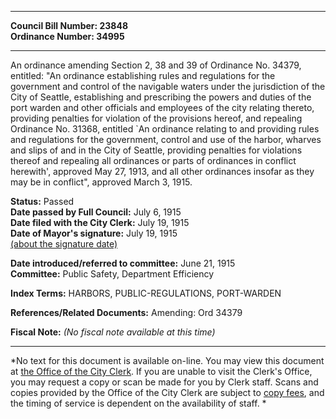 * * * * *  
  
**Council Bill Number: [](#h0)[](#h2)23848**   
**Ordinance Number: 34995**  
  
* * * * *  
  
An ordinance amending Section 2, 38 and 39 of Ordinance No. 34379, entitled: "An ordinance establishing rules and regulations for the government and control of the navigable waters under the jurisdiction of the City of Seattle, establishing and prescribing the powers and duties of the port warden and other officials and employees of the city relating thereto, providing penalties for violation of the provisions hereof, and repealing Ordinance No. 31368, entitled \`An ordinance relating to and providing rules and regulations for the government, control and use of the harbor, wharves and slips of and in the City of Seattle, providing penalties for violations thereof and repealing all ordinances or parts of ordinances in conflict herewith', approved May 27, 1913, and all other ordinances insofar as they may be in conflict", approved March 3, 1915.  
  
**Status:** Passed   
**Date passed by Full Council:** July 6, 1915   
**Date filed with the City Clerk:** July 19, 1915   
**Date of Mayor's signature:** July 19, 1915   
[(about the signature date)](/~public/approvaldate.htm)   
  
  
**Date introduced/referred to committee:** June 21, 1915   
**Committee:** Public Safety, Department Efficiency   
  
**Index Terms:** HARBORS, PUBLIC-REGULATIONS, PORT-WARDEN  
  
**References/Related Documents:** Amending: Ord 34379  
  
**Fiscal Note:** *(No fiscal note available at this time)*  
  
* * * * *  
  
*No text for this document is available on-line. You may view this document at [the Office of the City Clerk](http://www.seattle.gov/leg/clerk/contactUs.htm). If you are unable to visit the Clerk's Office, you may request a copy or scan be made for you by Clerk staff. Scans and copies provided by the Office of the City Clerk are subject to [copy fees](http://clerk.seattle.gov/~public/clerkfees.htm), and the timing of service is dependent on the availability of staff. *  
  
  
